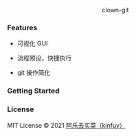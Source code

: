 <p align="center"> clown-git</p>

### Features

- 可视化 GUI

- 流程预设，快捷执行

- git 操作简化

### Getting Started

### License

MIT License © 2021 [阿乐去买菜（kinfuy）](https://github.com/kinfuy)
